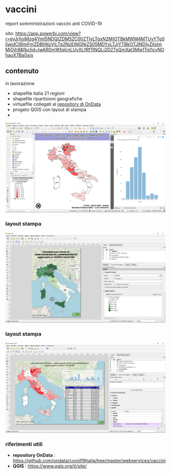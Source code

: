 # vaccini
report somministrazioni vaccini anti COVID-19

sito: <https://app.powerbi.com/view?r=eyJrIjoiMzg4YmI5NDQtZDM5ZC00ZTIyLTgxN2MtOTBkMWM4MTUyYTg0IiwidCI6ImFmZDBhNzVjLTg2NzEtNGNjZS05MDYxLTJjYTBkOTJlNDIyZiIsImMiOjh9&fbclid=IwAR0m1KfqlcnLUvXLfRfTtNQLi2D2TsQmXat3Mje1TqI1cvNOhauX7BaGsis>

## contenuto

in lavorazione

- shapefile italia 21 regioni
- shapefile ripartizioni geografiche
- virtualfile collegati al [repository di OnData](https://github.com/ondata/covid19italia/tree/master/webservices/vaccini)
- progeto QGIS con layout di stampa
- 

![](imgs/img_01.png)

### layout stampa
![](imgs/img_02.png)
### layout stampa
![](imgs/img_03.png)

### riferimenti utili

- **repository OnData** : <https://github.com/ondata/covid19italia/tree/master/webservices/vaccini>
- **QGIS** : <https://www.qgis.org/it/site/>
